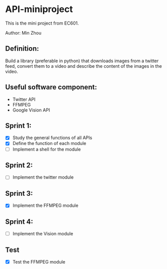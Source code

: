 # API-miniproject
This is the mini project from EC601.

Author: Min Zhou

## Definition:
Build a library (preferable in python) that downloads images from a twitter feed, convert them to a video and describe the content of the images in the video.

## Useful software component:
- Twitter API
- FFMPEG
- Google Vision API

## Sprint 1:
- [x] Study the general functions of all APIs
- [x] Define the function of each module
- [ ] Implement a shell for the module

## Sprint 2:
- [ ] Implement the twitter module

## Sprint 3:
- [x] Implement the FFMPEG module

## Sprint 4:
- [ ] Implement the Vision module

## Test
- [x] Test the FFMPEG module